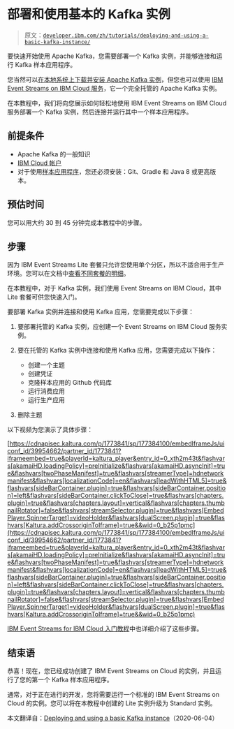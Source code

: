 # 部署和使用基本的 Kafka 实例

> 原文：[`developer.ibm.com/zh/tutorials/deploying-and-using-a-basic-kafka-instance/`](https://developer.ibm.com/zh/tutorials/deploying-and-using-a-basic-kafka-instance/)

要快速开始使用 Apache Kafka，您需要部署一个 Kafka 实例，并能够连接和运行 Kafka 样本应用程序。

您当然可以[在本地系统上下载并安装 Apache Kafka 实例](https://kafka.apache.org/quickstart)，但您也可以使用 [IBM Event Streams on IBM Cloud 服务](https://cloud.ibm.com/catalog/services/event-streams?cm_sp=ibmdev-_-developer-tutorials-_-cloudreg)，它一个完全托管的 Apache Kafka 实例。

在本教程中，我们将向您展示如何轻松地使用 IBM Event Streams on IBM Cloud 服务部署一个 Kafka 实例，然后连接并运行其中一个样本应用程序。

## 前提条件

*   Apache Kafka 的一般知识
*   [IBM Cloud 帐户](https://cloud.ibm.com/registration?cm_sp=ibmdev-_-developer-tutorials-_-cloudreg)
*   对于使用[样本应用程序](https://github.com/ibm-messaging/event-streams-samples)，您还必须安装：Git、Gradle 和 Java 8 或更高版本。

## 预估时间

您可以用大约 30 到 45 分钟完成本教程中的步骤。

## 步骤

因为 IBM Event Streams Lite 套餐只允许您使用单个分区，所以不适合用于生产环境。您可以在文档中[查看不同套餐的明细](https://cloud.ibm.com/docs/EventStreams?topic=eventstreams-plan_choose)。

在本教程中，对于 Kafka 实例，我们使用 Event Streams on IBM Cloud，其中 Lite 套餐可供您快速入门。

要部署 Kafka 实例并连接和使用 Kafka 应用，您需要完成以下步骤：

1.  要部署托管的 Kafka 实例，应创建一个 Event Streams on IBM Cloud 服务实例。

2.  要在托管的 Kafka 实例中连接和使用 Kafka 应用，您需要完成以下操作：

    *   创建一个主题
    *   创建凭证
    *   克隆样本应用的 Github 代码库
    *   运行消费应用
    *   运行生产应用
3.  删除主题

以下视频为您演示了具体步骤：

[https://cdnapisec.kaltura.com/p/1773841/sp/177384100/embedIframeJs/uiconf_id/39954662/partner_id/1773841?iframeembed=true&playerId=kaltura_player&entry_id=0_xth2m43t&flashvars[akamaiHD.loadingPolicy]=preInitialize&flashvars[akamaiHD.asyncInit]=true&flashvars[twoPhaseManifest]=true&flashvars[streamerType]=hdnetworkmanifest&flashvars[localizationCode]=en&flashvars[leadWithHTML5]=true&flashvars[sideBarContainer.plugin]=true&flashvars[sideBarContainer.position]=left&flashvars[sideBarContainer.clickToClose]=true&flashvars[chapters.plugin]=true&flashvars[chapters.layout]=vertical&flashvars[chapters.thumbnailRotator]=false&flashvars[streamSelector.plugin]=true&flashvars[EmbedPlayer.SpinnerTarget]=videoHolder&flashvars[dualScreen.plugin]=true&flashvars[Kaltura.addCrossoriginToIframe]=true&&wid=0_b25p1pmc](https://cdnapisec.kaltura.com/p/1773841/sp/177384100/embedIframeJs/uiconf_id/39954662/partner_id/1773841?iframeembed=true&playerId=kaltura_player&entry_id=0_xth2m43t&flashvars[akamaiHD.loadingPolicy]=preInitialize&flashvars[akamaiHD.asyncInit]=true&flashvars[twoPhaseManifest]=true&flashvars[streamerType]=hdnetworkmanifest&flashvars[localizationCode]=en&flashvars[leadWithHTML5]=true&flashvars[sideBarContainer.plugin]=true&flashvars[sideBarContainer.position]=left&flashvars[sideBarContainer.clickToClose]=true&flashvars[chapters.plugin]=true&flashvars[chapters.layout]=vertical&flashvars[chapters.thumbnailRotator]=false&flashvars[streamSelector.plugin]=true&flashvars[EmbedPlayer.SpinnerTarget]=videoHolder&flashvars[dualScreen.plugin]=true&flashvars[Kaltura.addCrossoriginToIframe]=true&&wid=0_b25p1pmc)

[IBM Event Streams for IBM Cloud 入门教程](https://cloud.ibm.com/docs/EventStreams?topic=eventstreams-getting_started)中也详细介绍了这些步骤。

## 结束语

恭喜！现在，您已经成功创建了 IBM Event Streams on Cloud 的实例，并且运行了您的第一个 Kafka 样本应用程序。

通常，对于正在进行的开发，您将需要运行一个标准的 IBM Event Streams on Cloud 的实例。您可以将在本教程中创建的 Lite 实例升级为 Standard 实例。

本文翻译自：[Deploying and using a basic Kafka instance](https://developer.ibm.com/tutorials/deploying-and-using-a-basic-kafka-instance/)（2020-06-04）